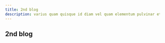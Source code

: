 ```yaml
---
title: 2nd blog
description: varius quam quisque id diam vel quam elementum pulvinar etiam non quam lacus suspendisse faucibus interdum posuere lorem ipsum dolor
---
```


## 2nd blog